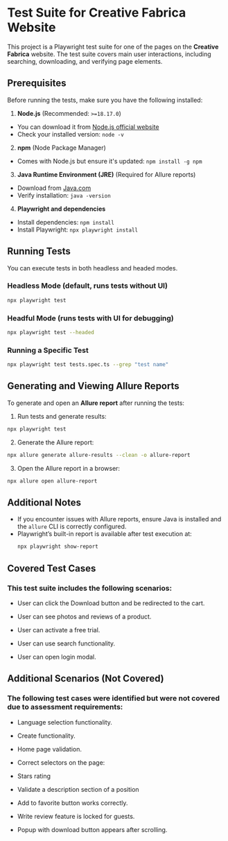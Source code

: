 # Test Suite for Creative Fabrica Website

This project is a Playwright test suite for one of the pages on the **Creative Fabrica** website. The test suite covers main user interactions, including searching, downloading, and verifying page elements.

## Prerequisites
Before running the tests, make sure you have the following installed:

1. **Node.js** (Recommended: `>=18.17.0`)
  - You can download it from [Node.js official website](https://nodejs.org/)
  - Check your installed version: `node -v`

2. **npm** (Node Package Manager)
  - Comes with Node.js but ensure it's updated: `npm install -g npm`

3. **Java Runtime Environment (JRE)** (Required for Allure reports)
  - Download from [Java.com](https://www.java.com/)
  - Verify installation: `java -version`

4. **Playwright and dependencies**
  - Install dependencies: `npm install`
  - Install Playwright: `npx playwright install`

## Running Tests
You can execute tests in both headless and headed modes.

### Headless Mode (default, runs tests without UI)
```sh
npx playwright test
```

### Headful Mode (runs tests with UI for debugging)
```sh
npx playwright test --headed
```

### Running a Specific Test
```sh
npx playwright test tests.spec.ts --grep "test name"
```

## Generating and Viewing Allure Reports
To generate and open an **Allure report** after running the tests:

1. Run tests and generate results:
```sh
npx playwright test
```

2. Generate the Allure report:
```sh
npx allure generate allure-results --clean -o allure-report
```

3. Open the Allure report in a browser:
```sh
npx allure open allure-report
```

## Additional Notes
- If you encounter issues with Allure reports, ensure Java is installed and the `allure` CLI is correctly configured.
- Playwright’s built-in report is available after test execution at:
  ```sh
  npx playwright show-report
  ```

## Covered Test Cases

### This test suite includes the following scenarios:

- User can click the Download button and be redirected to the cart.

- User can see photos and reviews of a product.

- User can activate a free trial.

- User can use search functionality.

- User can open login modal.

## Additional Scenarios (Not Covered)

### The following test cases were identified but were not covered due to assessment requirements:

- Language selection functionality.

- Create functionality.

- Home page validation.

- Correct selectors on the page:

- Stars rating

- Validate a description section of a position

- Add to favorite button works correctly.

- Write review feature is locked for guests.

- Popup with download button appears after scrolling.

